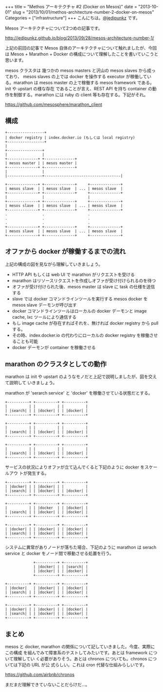 +++
title = "Methos アーキテクチャ #2 (Docker on Mesos)"
date = "2013-10-01"
slug = "2013/10/01/methos-architecture-number-2-docker-on-mesos"
Categories = ["infrastructure"]
+++
こんにちは。<a href="https://twitter.com/jedipunkz">@jedipunkz</a> です。

Mesos アーキテクチャについて2つめの記事です。

<http://jedipunkz.github.io/blog/2013/09/28/mesos-architecture-number-1/>

上記の前回の記事で Mesos 自体のアーキテクチャについて触れましたが、今回は
Mesos + Marathon + Docker の構成について理解したことを書いていこうと思います。

mesos クラスタは 幾つかの mesos masters と沢山の mesos slaves から成っており、
mesos slaves の上では docker を操作する executor が稼働している。marathon は
mesos master の上で稼働する mesos framework である。init や upstart の様な存在
であることが言え、REST API を持ち container の動作を制御する。marathon には
ruby の client 等も存在する。下記がそれ。

<https://github.com/mesosphere/marathon_client>

構成
----

```
+-----------------+
| docker registry | index.docker.io (もしくは local registry)
+-----------------+
|
+----------------+
|                |
+--------------+ +--------------+
| mesos master | | mesos master |
+--------------+ +--------------+
|                |
|----------------+-----------------------------------|

+--------------+ +--------------+     +--------------+
| mesos slave  | | mesos slave  | ... | mesos slave  | 
+--------------+ +--------------+     +--------------+
|                |                    |
+--------------+ +--------------+     +--------------+
| mesos slave  | | mesos slave  | ... | mesos slave  | 
+--------------+ +--------------+     +--------------+
.                .                    .
.                .                    .
.                .                    .
+--------------+ +--------------+     +--------------+
| mesos slave  | | mesos slave  | ... | mesos slave  |
+--------------+ +--------------+     +--------------+
```

オファから docker が稼働するまでの流れ
----

上記の構成の図を見ながら理解していきましょう。

* HTTP API もしくは web UI で marathon がリクエストを受ける
* marathon はリソースリクエストを作成しオファが受け付けられるのを待つ
* オファが受け付けられた後、mesos master は slave に task の仕様を送信する
* slave では docker コマンドラインツールを実行する mesos docker を mesos slave デーモンが呼び出す
* docker コマンドラインツールはローカルの docker デーモンと image cache, lxc ツールにより通信する
* もし image cache が存在すればそれを、無ければ docker registry から pull する。
* その時、index.docker.io の代わりにローカルの docker registry を稼働させることも可能
* docker デーモンが container を稼働させる

marathon のクラスタとしての動作
----

marathon は init や upstart のようなモノだと上記で説明しましたが、図を交えて説明して
いきましょう。

marathon が 'serarch service' と 'docker' を稼働させている状態だとする。

```
+----------+ +----------+ +----------+
|          | |          | |          | 
| |search| | | |docker| | | |docker| |
+----------+ +----------+ +----------+

+----------+ +----------+ +----------+
|          | |          | |          | 
| |search| | | |docker| | | |docker| |
+----------+ +----------+ +----------+

+----------+ +----------+ +----------+
|          | |          | |          | 
| |search| | | |docker| | | |docker| |
+----------+ +----------+ +----------+
```

サービスの状況によりオファが立て込んでくると下記のように docker をスケールアウ
トが発生する。

```
+----------+ +----------+ +----------+
| |docker| | | |docker| | |          | 
| |search| | | |docker| | | |docker| |
+----------+ +----------+ +----------+

+----------+ +----------+ +----------+
|          | | |docker  | | |docker| | 
| |search| | | |docker| | | |docker| |
+----------+ +----------+ +----------+

+----------+ +----------+ +----------+
| |docker| | | |docker| | | |docker| |
| |search| | | |docker| | | |docker| |
+----------+ +----------+ +----------+
```

システムに異常がありノードが落ちた場合、下記のように marathon は serach
service と docker をノード間で移動させる処置を行う。

```
             +----------+ +----------+
             | |docker| | | |search| | 
             | |docker| | | |docker| |
             +----------+ +----------+

+----------+ +----------+ +----------+
| |docker|   | |docker| | | |docker| | 
| |search| | | |docker| | | |docker| |
+----------+ +----------+ +----------+

+----------+ +----------+ +----------+
| |docker| | | |docker| | | |docker| |
| |search| | | |docker| | | |docker| |
+----------+ +----------+ +----------+
```

まとめ
----

mesos と docker, marathon の関係について記していきました。今度、実際にこの構成
を組んでみて障害系のテストしてみたいです。あとは framework について理解してい
く必要がありそう。あとは chronos についても。chronos については下記の URL が公
式らしい。これは cron 代替な仕組みらしいです。

<https://github.com/airbnb/chronos>

まだまだ理解できていないことだらけだ...。
